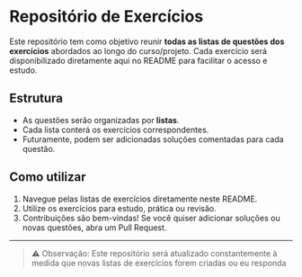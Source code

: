 # Repositório de Exercícios

Este repositório tem como objetivo reunir **todas as listas de questões dos exercícios** abordados ao longo do curso/projeto. Cada exercício será disponibilizado diretamente aqui no README para facilitar o acesso e estudo.

## Estrutura

- As questões serão organizadas por **listas**.
- Cada lista conterá os exercícios correspondentes.
- Futuramente, podem ser adicionadas soluções comentadas para cada questão.

## Como utilizar

1. Navegue pelas listas de exercícios diretamente neste README.
2. Utilize os exercícios para estudo, prática ou revisão.
3. Contribuições são bem-vindas! Se você quiser adicionar soluções ou novas questões, abra um Pull Request.

---

> ⚠️ Observação: Este repositório será atualizado constantemente à medida que novas listas de exercícios forem criadas ou eu responda
